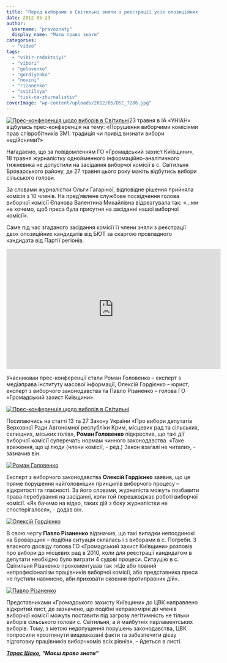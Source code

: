 ```yaml
---
title: "Перед виборами в Світильні зняли з реєстрації усіх опозиційних кандидатів"
date: 2012-05-23
author: 
  username: "pravoznaty"
  display_name: "Маєш право знати"
categories: 
  - "video"
tags: 
  - "vibir-redaktsiyi"
  - "vibori"
  - "golovenko"
  - "gordiyenko"
  - "novini"
  - "rizanenko"
  - "svitilnya"
  - "tisk-na-zhurnalistiv"
coverImage: "wp-content/uploads/2012/05/DSC_7286.jpg"
---
```


[![](https://mpz.brovary.org/wp-content/uploads/2012/05/DSC_7286.jpg "Прес-конференція щодо виборів в Світильні")](https://mpz.brovary.org/wp-content/uploads/2012/05/DSC_7286.jpg)23 травня в ІА «УНІАН» відбулась прес-конференція на тему: «Порушення виборчими комісіями прав співробітників ЗМІ: традиція чи привід визнати вибори недійсними?»

Нагадаємо, що за повідомленням ГО «Громадський захист Київщини», 18 травня журналістку однойменного інформаційно-аналітичного тижневика не допустили на засідання виборчої комісії в с. Світильня Броварського району, де 27 травня цього року мають відбутись вибори сільського голови.

За словами журналістки Ольги Гагаріної, відповідне рішення прийняла комісія з 10 членів. На пред’явлене службове посвідчення голова виборчої комісії Єпанова Валентина Михайлівна відреагувала так: «…ми не хочемо, щоб преса була присутня на засіданні нашої виборчої комісії».

Саме під час згаданого засідання комісії її члени зняли з реєстрації двох опозиційних кандидатів від БЮТ за скаргою провладного кандидата від Партії регіонів.

<iframe src="https://www.youtube.com/embed/P7541we1wco" frameborder="0" width="560" height="315"></iframe>

Учасниками прес-конференції стали Роман Головенко – експерт з медіаправа інституту масової інформації, Олексій Гордієнко – юрист, експерт з виборчого законодавства та Павло Різаненко – голова ГО «Громадський захист Київщини».

[![](https://mpz.brovary.org/wp-content/uploads/2012/05/DSC_7286.jpg "Прес-конференція щодо виборів в Світильні")](https://mpz.brovary.org/wp-content/uploads/2012/05/DSC_7286.jpg)

Посилаючись на статті 13 та 27 Закону України «Про вибори депутатів Верховної Ради Автономної республіки Крим, місцевих рад та сільських, селищних, міських голів», **Роман Головенко** підкреслив, що такі дії виборчої комісії суперечать нормам чинного законодавства. «Таке враження, що ці люди (члени комісії, - ред.) Закон взагалі не читали», - зазначив він.

[![](https://mpz.brovary.org/wp-content/uploads/2012/05/DSC_7324.jpg "Роман Головенко")](https://mpz.brovary.org/wp-content/uploads/2012/05/DSC_7324.jpg)

Експерт з виборчого законодавства **Олексій Гордієнко** заявив, що це пряме порушення найголовніших принципів виборчого процесу – відкритості та гласності. За його словами, журналіста можуть позбавити права перебування на засіданні, коли той перешкоджає роботі виборчої комісії. «Як бачимо на відео, таких дій з боку журналістки не спостерігалося», - додав він.

[![](https://mpz.brovary.org/wp-content/uploads/2012/05/DSC_7334.jpg "Олексій Гордієнко")](https://mpz.brovary.org/wp-content/uploads/2012/05/DSC_7334.jpg)

В свою чергу **Павло Різаненко** відзначив, що такі випадки непоодинокі на Броварщині – подібна ситуація склалась і з виборами в с. Погреби. З власного досвіду голова ГО «Громадський захист Київщини» розповів про вибори до місцевих рад в 2010, коли для реєстрації кандидатом в депутати необхідно було виграти 4 судові процеси. Ситауцію в с. Світильня Різаненко прокоментував так :«Це або повний непрофесіоналізм працівників виборчої комісії, або представника преси не пустили навмисно, аби приховати скоєння протиправних дій».

[![](https://mpz.brovary.org/wp-content/uploads/2012/05/DSC_7367.jpg "Павло Різаненко")](https://mpz.brovary.org/wp-content/uploads/2012/05/DSC_7367.jpg)

Представниками «Громадського захисту Київщини» до ЦВК направлено відкритий лист, де зазначено, що подібні неправомірні дії членів виборчої комісії можуть поставити під загрозу легітимність не тільки виборів сільського голови с. Світильня, а й майбутніх парламентських виборів. Тому, з метою недопущення порушень законодавства, ЦВК попросили «розглянути вищевказані факти та забезпечити дієву підготовку працівників виборчкомів всіх рівнів», – йдеться в листі.

_**[Тарас Шако](https://mpz.brovary.org/author/shako/), "Маєш право знати"**_
